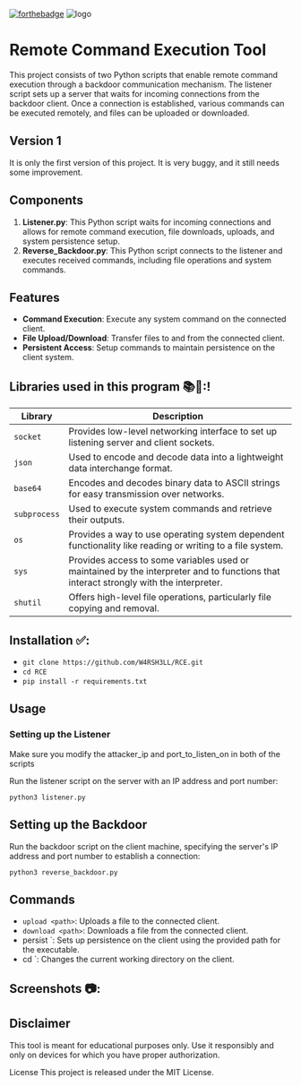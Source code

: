 [![forthebadge](https://forthebadge.com/images/badges/made-with-python.svg)](https://forthebadge.com)
![logo](https://github.com/W4RSH3LL/RCE/assets/129652925/317c7ae4-86cd-4ccb-a46f-7617574d9e27)

# Remote Command Execution Tool

This project consists of two Python scripts that enable remote command execution through a backdoor communication mechanism. The listener script sets up a server that waits for incoming connections from the backdoor client. Once a connection is established, various commands can be executed remotely, and files can be uploaded or downloaded.

## Version 1

It is only the first version of this project. It is very buggy, and it still needs some improvement.

## Components

1. **Listener.py**: This Python script waits for incoming connections and allows for remote command execution, file downloads, uploads, and system persistence setup.
2. **Reverse_Backdoor.py**: This Python script connects to the listener and executes received commands, including file operations and system commands.

## Features

- **Command Execution**: Execute any system command on the connected client.
- **File Upload/Download**: Transfer files to and from the connected client.
- **Persistent Access**: Setup commands to maintain persistence on the client system.

## Libraries used in this program 📚📗:!

| Library     | Description                                                                          |
|-------------|--------------------------------------------------------------------------------------|
| `socket`    | Provides low-level networking interface to set up listening server and client sockets. |
| `json`      | Used to encode and decode data into a lightweight data interchange format.            |
| `base64`    | Encodes and decodes binary data to ASCII strings for easy transmission over networks. |
| `subprocess`| Used to execute system commands and retrieve their outputs.                          |
| `os`        | Provides a way to use operating system dependent functionality like reading or writing to a file system. |
| `sys`       | Provides access to some variables used or maintained by the interpreter and to functions that interact strongly with the interpreter. |
| `shutil`    | Offers high-level file operations, particularly file copying and removal.             |

## Installation ✅:
- `git clone https://github.com/W4RSH3LL/RCE.git`
- `cd RCE`
- `pip install -r requirements.txt`

## Usage

### Setting up the Listener

Make sure you modify the attacker_ip and port_to_listen_on in both of the scripts

Run the listener script on the server with an IP address and port number:

```
python3 listener.py
```

## Setting up the Backdoor

Run the backdoor script on the client machine, specifying the server's IP address and port number to establish a connection:

```
python3 reverse_backdoor.py
```

## Commands
- `upload <path>`: Uploads a file to the connected client.
- `download <path>`: Downloads a file from the connected client.
- persist <path>`: Sets up persistence on the client using the provided path for the executable.
- cd <directory>`: Changes the current working directory on the client.

## Screenshots 📷:


## Disclaimer
This tool is meant for educational purposes only. Use it responsibly and only on devices for which you have proper authorization.

License
This project is released under the MIT License.
